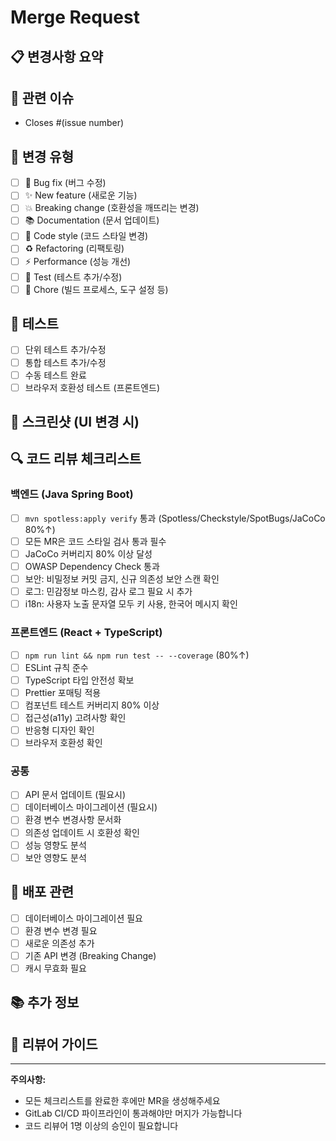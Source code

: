# Merge Request

## 📋 변경사항 요약
<!-- 이 MR에서 변경된 내용을 간단히 설명해주세요 -->

## 🔗 관련 이슈
<!-- 관련된 이슈 번호를 입력해주세요 -->
- Closes #(issue number)

## 📝 변경 유형
<!-- 해당하는 항목에 [x]를 체크해주세요 -->
- [ ] 🐛 Bug fix (버그 수정)
- [ ] ✨ New feature (새로운 기능)
- [ ] 💥 Breaking change (호환성을 깨뜨리는 변경)
- [ ] 📚 Documentation (문서 업데이트)
- [ ] 🎨 Code style (코드 스타일 변경)
- [ ] ♻️ Refactoring (리팩토링)
- [ ] ⚡ Performance (성능 개선)
- [ ] 🧪 Test (테스트 추가/수정)
- [ ] 🔧 Chore (빌드 프로세스, 도구 설정 등)

## 🧪 테스트
<!-- 테스트 방법과 결과를 설명해주세요 -->
- [ ] 단위 테스트 추가/수정
- [ ] 통합 테스트 추가/수정
- [ ] 수동 테스트 완료
- [ ] 브라우저 호환성 테스트 (프론트엔드)

## 📸 스크린샷 (UI 변경 시)
<!-- UI 변경사항이 있다면 스크린샷을 첨부해주세요 -->

## 🔍 코드 리뷰 체크리스트

### 백엔드 (Java Spring Boot)
- [ ] `mvn spotless:apply verify` 통과 (Spotless/Checkstyle/SpotBugs/JaCoCo 80%↑)
- [ ] 모든 MR은 코드 스타일 검사 통과 필수
- [ ] JaCoCo 커버리지 80% 이상 달성
- [ ] OWASP Dependency Check 통과
- [ ] 보안: 비밀정보 커밋 금지, 신규 의존성 보안 스캔 확인
- [ ] 로그: 민감정보 마스킹, 감사 로그 필요 시 추가
- [ ] i18n: 사용자 노출 문자열 모두 키 사용, 한국어 메시지 확인

### 프론트엔드 (React + TypeScript)
- [ ] `npm run lint && npm run test -- --coverage` (80%↑)
- [ ] ESLint 규칙 준수
- [ ] TypeScript 타입 안전성 확보
- [ ] Prettier 포매팅 적용
- [ ] 컴포넌트 테스트 커버리지 80% 이상
- [ ] 접근성(a11y) 고려사항 확인
- [ ] 반응형 디자인 확인
- [ ] 브라우저 호환성 확인

### 공통
- [ ] API 문서 업데이트 (필요시)
- [ ] 데이터베이스 마이그레이션 (필요시)
- [ ] 환경 변수 변경사항 문서화
- [ ] 의존성 업데이트 시 호환성 확인
- [ ] 성능 영향도 분석
- [ ] 보안 영향도 분석

## 🚀 배포 관련
<!-- 배포와 관련된 특별한 사항이 있다면 설명해주세요 -->
- [ ] 데이터베이스 마이그레이션 필요
- [ ] 환경 변수 변경 필요
- [ ] 새로운 의존성 추가
- [ ] 기존 API 변경 (Breaking Change)
- [ ] 캐시 무효화 필요

## 📚 추가 정보
<!-- 리뷰어가 알아야 할 추가 정보가 있다면 작성해주세요 -->

## 🔄 리뷰어 가이드
<!-- 리뷰어가 특별히 확인해야 할 부분이 있다면 명시해주세요 -->

---

**주의사항:**
- 모든 체크리스트를 완료한 후에만 MR을 생성해주세요
- GitLab CI/CD 파이프라인이 통과해야만 머지가 가능합니다
- 코드 리뷰어 1명 이상의 승인이 필요합니다


